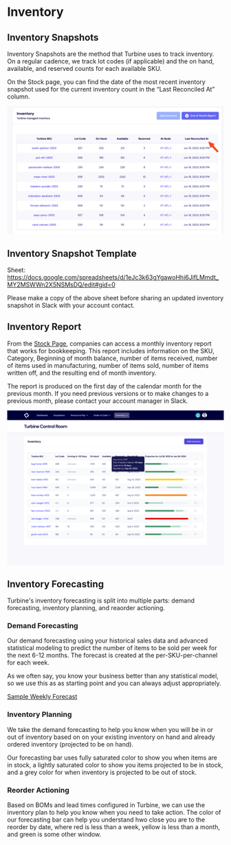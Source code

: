 # Inventory

## Inventory Snapshots 
Inventory Snapshots are the method that Turbine uses to track inventory. On a regular cadence, we track lot codes (if applicable) and the on hand, available, and reserved counts for each available SKU. 

On the Stock page, you can find the date of the most recent inventory snapshot used for the current inventory count in the “Last Reconciled At” column.

![inventory](../../static/img/inventory.png)

## Inventory Snapshot Template

Sheet: https://docs.google.com/spreadsheets/d/1eJc3k63gYgawoHhi6JifLMmdt_MY2MSWWn2X5NSMsDQ/edit#gid=0

Please make a copy of the above sheet before sharing an updated inventory snapshot in Slack with your account contact. 

## Inventory Report

From the [Stock Page](https://app.helloturbine.com/app/inventory), companies can access a monthly inventory report that works for bookkeeping. This report includes information on the SKU, Category, Beginning of month balance, number of items received, number of items used in manufacturing, number of items sold, number of items written off, and the resulting end of month inventory. 

The report is produced on the first day of the calendar month for the previous month. If you need previous versions or to make changes to a previous month, please contact your account manager in Slack. 

![Inventory Forecasting in Turbine](../../static/img/inventory-forecasting.png)

## Inventory Forecasting

Turbine's inventory forecasting is split into multiple parts: demand forecasting, inventory planning, and reaorder actioning. 

### Demand Forecasting

Our demand forecasting using your historical sales data and advanced statistical modeling to predict the number of items to be sold per week for the next 6-12 months. The forecast is created at the per-SKU-per-channel for each week. 

As we often say, you know your business better than any statistical model, so we use this as as starting point and you can always adjust appropriately. 

[Sample Weekly Forecast](https://docs.google.com/spreadsheets/d/1cDtjsWS-q2akULqKEcydqpeuYSK8mvcKSLMYxBbDv6I/edit#gid=991585832)

### Inventory Planning

We take the demand forecasting to help you know when you will be in or out of inventory based on on your existing inventory on hand and already ordered inventory (projected to be on hand). 

Our forecasting bar uses fully saturated color to show you when items are in stock, a lightly saturated color to show you items projected to be in stock, and a grey color for when inventory is projected to be out of stock. 

### Reorder Actioning

Based on BOMs and lead times configured in Turbine, we can use the inventory plan to help you know when you need to take action. The color of our forecasting bar can help you understand hwo close you are to the reorder by date, where red is less than a week, yellow is less than a month, and green is some other window. 

